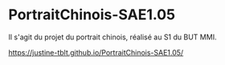 # PortraitChinois-SAE1.05

Il s'agit du projet du portrait chinois, réalisé au S1 du BUT MMI.

https://justine-tblt.github.io/PortraitChinois-SAE1.05/

